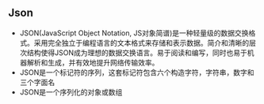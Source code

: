 ## Json

+ JSON(JavaScript Object Notation, JS对象简谱)是一种轻量级的数据交换格式。采用完全独立于编程语言的文本格式来存储和表示数据。简介和清晰的层次结构使得JSON成为理想的数据交换语言。易于阅读和编写，同时也易于机器解析和生成，并有效地提升网络传输效率。
+ JSON是一个标记符的序列，这套标记符包含六个构造字符，字符串，数字和三个字面名
+ JSON是一个序列化的对象或数组